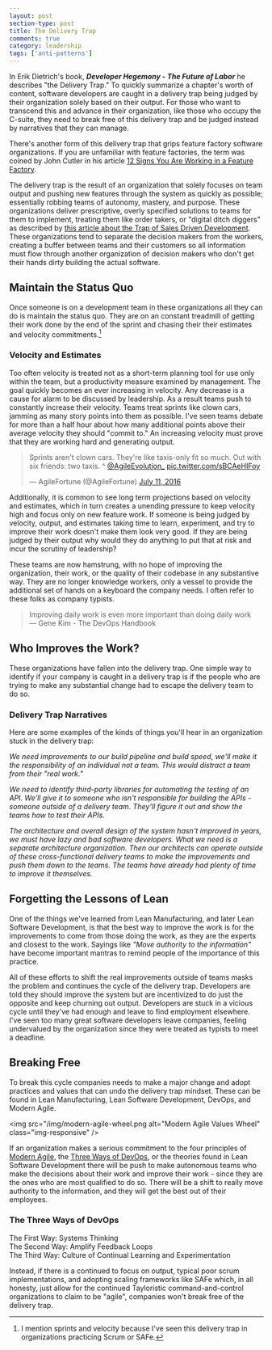 ```yaml
---
layout: post
section-type: post
title: The Delivery Trap 
comments: true
category: leadership
tags: ['anti-patterns']
---
```


In Erik Dietrich's book, **_Developer Hegemony - The Future of Labor_** he describes "the Delivery Trap." To quickly summarize a chapter's worth of content, software developers are caught in a delivery trap being judged by their organization solely based on their output. For those who want to transcend this and advance in their organization, like those who occupy the C-suite, they need to break free of this delivery trap and be judged instead by narratives that they can manage.

There's another form of this delivery trap that grips feature factory software organizations. If you are unfamiliar with feature factories, the term was coined by John Cutler in his article [12 Signs You Are Working in a Feature Factory](https://hackernoon.com/12-signs-youre-working-in-a-feature-factory-44a5b938d6a2?gi=b76e5477fd11).

The delivery trap is the result of an organization that solely focuses on team output and pushing new features through the system as quickly as possible; essentially robbing teams of autonomy, mastery, and purpose. These organizations deliver prescriptive, overly specified solutions to teams for them to implement, treating them like order takers, or "digital ditch diggers" as described by [this article about the Trap of Sales Driven Development](https://hackernoon.com/the-trap-of-sales-driven-development-89e16c5e292f). These organizations tend to separate the decision makers from the workers, creating a buffer between teams and their customers so all information must flow through another organization of decision makers who don't get their hands dirty building the actual software.

## Maintain the Status Quo
Once someone is on a development team in these organizations all they can do is maintain the status quo. They are on an constant treadmill of getting their work done by the end of the sprint and chasing their their estimates and velocity commitments.[^1]

### Velocity and Estimates
Too often velocity is treated not as a short-term planning tool for use only within the team, but a productivity measure examined by management. The goal quickly becomes an ever increasing in velocity. Any decrease is a cause for alarm to be discussed by leadership. As a result teams push to constantly increase their velocity. Teams treat sprints like clown cars, jamming as many story points into them as possible. I've seen teams debate for more than a half hour about how many additional points above their average velocity they should "commit to." An increasing velocity must prove that they are working hard and generating output.

<blockquote class="twitter-tweet"><p lang="en" dir="ltr">Sprints aren&#39;t clown cars. They&#39;re like taxis-only fit so much. Out with six friends: two taxis. ^ <a href="https://twitter.com/AgileEvolution_?ref_src=twsrc%5Etfw">@AgileEvolution_</a> <a href="https://t.co/sBCAeHIFoy">pic.twitter.com/sBCAeHIFoy</a></p>&mdash; AgileFortune (@AgileFortune) <a href="https://twitter.com/AgileFortune/status/752552139935903746?ref_src=twsrc%5Etfw">July 11, 2016</a></blockquote> <script async src="https://platform.twitter.com/widgets.js" charset="utf-8"></script>

Additionally, it is common to see long term projections based on velocity and estimates, which in turn creates a unending pressure to keep velocity high and focus only on new feature work. If someone is being judged by velocity, output, and estimates taking time to learn, experiment, and try to improve their work doesn't make them look very good. If they are being judged by their output why would they do anything to put that at risk and incur the scrutiny of leadership?

These teams are now hamstrung, with no hope of improving the organization, their work, or the quality of their codebase in any substantive way. They are no longer knowledge workers, only a vessel to provide the additional set of hands on a keyboard the company needs. I often refer to these folks as company typists. 

> Improving daily work is even more important than doing daily work  
> &mdash; Gene Kim - The DevOps Handbook


## Who Improves the Work?

These organizations have fallen into the delivery trap. One simple way to identify if your company is caught in a delivery trap is if the people who are trying to make any substantial change had to escape the delivery team to do so.

### Delivery Trap Narratives

Here are some examples of the kinds of things you'll hear in an organization stuck in the delivery trap:

_We need improvements to our build pipeline and build speed, we'll make it the responsibility of an individual not a team. This would distract a team from their "real work."_   

_We need to identify third-party libraries for automating the testing of an API. We'll give it to someone who isn't responsible for building the APIs - someone outside of a delivery team. They'll figure it out and show the teams how to test their APIs._

_The architecture and overall design of the system hasn't improved in years, we must have lazy and bad software developers. What we need is a separate architecture organization. Then our architects can operate outside of these cross-functional delivery teams to make the improvements and push them down to the teams. The teams have already had plenty of time to improve it themselves._

## Forgetting the Lessons of Lean
One of the things we've learned from Lean Manufacturing, and later Lean Software Development, is that the best way to improve the work is for the improvements to come from those doing the work, as they are the experts and closest to the work. Sayings like _"Move authority to the information"_ have become important mantras to remind people of the importance of this practice.

All of these efforts to shift the real improvements outside of teams masks the problem and continues the cycle of the delivery trap. Developers are told they should improve the system but are incentivized to do just the opposite and keep churning out output. Developers are stuck in a vicious cycle until they've had enough and leave to find employment elsewhere. I've seen too many great software developers leave companies, feeling undervalued by the organization since they were treated as typists to meet a deadline. 

## Breaking Free

To break this cycle companies needs to make a major change and adopt practices and values that can undo the delivery trap mindset. These can be found in Lean Manufacturing, Lean Software Development, DevOps, and Modern Agile.

<img src="/img/modern-agile-wheel.png alt="Modern Agile Values Wheel" class="img-responsive" />

If an organization makes a serious commitment to the four principles of [Modern Agile](http://modernagile.org/), the [Three Ways of DevOps](https://itrevolution.com/the-three-ways-principles-underpinning-devops/), or the theories found in Lean Software Development there will be push to make autonomous teams who make the decisions about their work and improve their work - since they are the ones who are most qualified to do so. There will be a shift to really move authority to the information, and they will get the best out of their employees.

<div class="well">
<h3>The Three Ways of DevOps</h3>
The First Way: Systems Thinking<br/>
The Second Way: Amplify Feedback Loops<br/>
The Third Way: Culture of Continual Learning and Experimentation<br/>
</div>

Instead, if there is a continued to focus on output, typical poor scrum implementations, and adopting scaling frameworks like SAFe which, in all honesty, just allow for the continued Tayloristic command-and-control organizations to claim to be "agile", companies won't break free of the delivery trap.

[^1]: I mention sprints and velocity because I've seen this delivery trap in organizations practicing Scrum or SAFe.